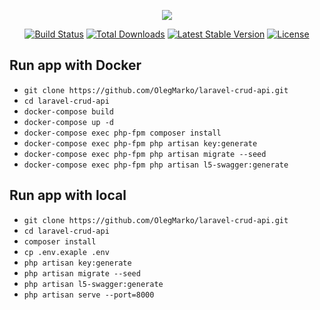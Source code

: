 <p align="center"><img src="https://laravel.com/assets/img/components/logo-laravel.svg"></p>

<p align="center">
<a href="https://travis-ci.org/laravel/framework"><img src="https://travis-ci.org/laravel/framework.svg" alt="Build Status"></a>
<a href="https://packagist.org/packages/laravel/framework"><img src="https://poser.pugx.org/laravel/framework/d/total.svg" alt="Total Downloads"></a>
<a href="https://packagist.org/packages/laravel/framework"><img src="https://poser.pugx.org/laravel/framework/v/stable.svg" alt="Latest Stable Version"></a>
<a href="https://packagist.org/packages/laravel/framework"><img src="https://poser.pugx.org/laravel/framework/license.svg" alt="License"></a>
</p>

## Run app with Docker

- `git clone https://github.com/OlegMarko/laravel-crud-api.git`
- `cd laravel-crud-api`
- `docker-compose build`
- `docker-compose up -d`
- `docker-compose exec php-fpm composer install`
- `docker-compose exec php-fpm php artisan key:generate`
- `docker-compose exec php-fpm php artisan migrate --seed`
- `docker-compose exec php-fpm php artisan l5-swagger:generate`

## Run app with local
- `git clone https://github.com/OlegMarko/laravel-crud-api.git`
- `cd laravel-crud-api`
- `composer install`
- `cp .env.exaple .env`
- `php artisan key:generate`
- `php artisan migrate --seed`
- `php artisan l5-swagger:generate`
- `php artisan serve --port=8000`
    
